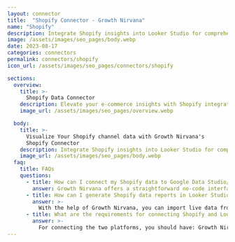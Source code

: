 ```yaml
---
layout: connector
title:  "Shopify Connector - Growth Nirvana"
name: "Shopify"
description: Integrate Shopify insights into Looker Studio for comprehensive e-commerce analytics that guide your online retail strategies.
image: /assets/images/seo_pages/body.webp
date: 2023-08-17
categories: connectors
permalink: connectors/shopify
icon_url: /assets/images/seo_pages/connectors/shopify

sections:
  overview:
    title: >-
      Shopify Data Connector
    description: Elevate your e-commerce insights with Shopify integration. Seamlessly merge e-commerce data from Shopify with Looker Studio's analytical capabilities, unlocking insights that drive online sales strategies, customer journeys, and operational excellence.
    image_url: /assets/images/seo_pages/overview.webp

  body:
    title: >-
      Visualize Your Shopify channel data with Growth Nirvana's
      Shopify Connector
    description: Integrate Shopify insights into Looker Studio for comprehensive e-commerce analytics that guide your online retail strategies.
    image_url: /assets/images/seo_pages/body.webp
  faq:
    title: FAQs
    questions:
      - title: How can I connect my Shopify data to Google Data Studio/Looker Studio?
        answer: Growth Nirvana offers a straightforward no-code interface to connect to Shopify data sources.
      - title: How can I generate Shopify data reports in Looker Studio?
        answer: >-
          With the help of Growth Nirvana, you can import live data from Shopify into Looker Studio. These data can be viewed in charts, tables, and dashboards to generate branded reports that can be shared instantly.
      - title: What are the requirements for connecting Shopify and Looker Studio?
        answer: >-
          For connecting the two platforms, you should have: Growth Nirvana Account and Shopify Ads Account
---
```

